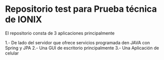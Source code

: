 # Repositorio test para Prueba técnica de IONIX

El repositorio consta de 3 aplicaciones principalmente

1.- De lado del servidor que ofrece servicios programada den JAVA con Spring y JPA
2.- Una GUI de escritorio principalmente
3.- Una Aplicación de celular 


